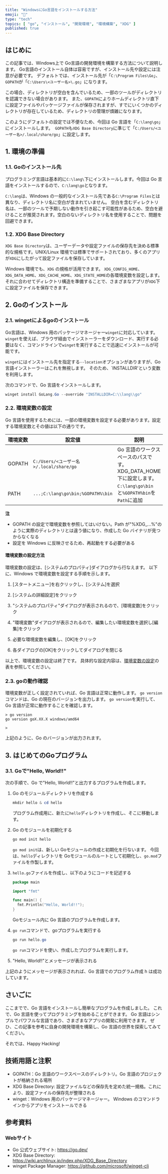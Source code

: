 ```yaml
---
title: "WindowsにGo言語をインストールする方法"
emoji: "👟"
type: "tech"
topics: [ "go", "インストール", "開発環境", "環境構築", "XDG" ]
published: true
---
```


## はじめに

この記事では、Windows上で Go言語の開発環境を構築する方法について説明します。
Go言語のインストール自体は容易ですが、インストール先や設定には注意が必要です。
デフォルトでは、インストール先が「`C:\Program Files\Go`」、`GOPATH`が「`C:\Users\<ユーザー名>\.go`」になります。

この場合、ディレクトリが空白を含んでいるため、一部のツールがディレクトリを認識できない場合があります。
また、`GOPATH`によりホームディレクトリ直下に設定ファイルやパッケージファイルが保存されますが、すでにいくつかのディレクトリが存在しているため、ディレクトリの管理が煩雑になります。

このようにデフォルトの設定では不便なため、今回は Go 言語を「`C:\lang\go`」にインストールします。`
GOPATH`も`XDG Base Directory`に準じて「`C:/Users/<ユーザー名>/.local/share/go`」に設定します。

## 1. 環境の準備

### 1.1. Goのインストール先

プログラミング言語は基本的に`C:\lang\`下にインストールします。今回は Go 言語をインストールするので、`C:\lang\go`となります。

`C:\lang`は、Windows の一般的なインストール先である`C:\Program Files`とは異なり、ディレクトリ名に空白が含まれていません。
空白を含むディレクトリ名は、一部のツールで予期しない動作を引き起こす可能性があるため、空白を避けることが推奨されます。空白のないディレクトリ名を使用することで、問題を回避できます。

### 1.2. XDG Base Directory

`XDG Base Directory`は、ユーザーデータや設定ファイルの保存先を決める標準的な規格です。UNIX/Linux 環境では標準でサポートされており、多くのアプリが`XDG`にしたがって設定ファイルを保存しています。

Windows 環境でも、`XDG` の規格が活用できます。
`XDG_CONFIG_HOME`、`XDG_DATA_HOME`、`XDG_CACHE_HOME`、`XDG_STATE_HOME`の各環境変数を設定します。
それに合わせてディレクトリ構造を準備することで、さまざまなアプリが`XDG`下に設定ファイルを保存できます。

## 2. Goのインストール

### 2.1. wingetによるgoのインストール

Go言語は、Windows 用のパッケージマネージャー`winget`に対応しています。
`winget`を使えば、ブラウザ経由でインストーラーをダウンロード、実行する必要はなく、コマンドラインで`winget`を実行することで迅速にインストールが可能です。

`winget`にはインストール先を指定する`--location`オプションがありますが、Go 言語インストーラーはこれを無視します。
そのため、`INSTALLDIR'という変数を利用します。

次のコマンドで、Go 言語をインストールします。

``` powershell
winget install GoLang.Go --override "INSTALLDIR=C:\\lang\\go"

```

### 2.2. 環境変数の設定

Go 言語を使用するためには、一部の環境変数を設定する必要があります。設定する環境変数とその値は以下の通りです。

| 環境変数 | 設定値 | 説明 |
| --- | --- | --- |
| GOPATH | `C:/Users/<ユーザー名>/.local/share/go` | Go 言語のワークスペースのパスです。 XDG_DATA_HOME 下に設定します。|
| PATH | `...;C:\lang\go\bin;%GOPATH%\bin` | `C:\lang\go\bin`と`%GOPATH%bin`を`Path`に追加 |

<!-- markdownlint-disable MD036 -->
**注**
<!-- markdownlint-enable MD036 -->
- GOPATH の設定で環境変数を参照してはいけない。Path が"%XDG_...%"のように実際のディレクトリとは違う値になり、作成した Go バイナリが見つからなくなる
- 設定を Windows に反映させるため、再起動をする必要がある

#### 環境変数の設定方法

環境変数の設定は、[システムのプロパティ]ダイアログから行なえます。
以下に、Windows で環境変数を設定する手順を示します。

1. [スタートメニュー]を右クリックし、[システム]を選択

2. [システムの詳細設定]をクリック

3. "システムのプロパティ"ダイアログが表示されるので、[環境変数]をクリック

4. "環境変数"ダイアログが表示されるので、編集したい環境変数を選択し[編集]をクリック

5. 必要な環境変数を編集し、[OK]をクリック

6. 各ダイアログの[OK]をクリックしてダイアログを閉じる

以上で、環境変数の設定は終了です。
具体的な設定内容は、[環境変数の設定](#22-環境変数の設定)の表を参照してください。

### 2.3. goの動作確認

環境変数が正しく設定されていれば、Go 言語は正常に動作します。
`go version`コマンドは、Go の現在のバージョンを出力します。
`go version`を実行して、Go 言語が正常に動作することを確認します。

```  powershell: Terminal
> go version
go version goX.XX.X windows/amd64

>

```

上記のように、Go のバージョンが出力されます。

## 3. はじめてのGoプログラム

### 3.1. Goで"Hello, World!!"

次の手順で、Go で"Hello, World!!"と出力するプログラムを作成します。

1. Go のモジュールディレクトリを作成する

   ``` powershell
   mkdir hello & cd hello
   
   ```

   プログラム作成用に、新たに`hello`ディレクトリを作成し、そこに移動します。

2. Go のモジュールを初期化する

   ``` powershell
   go mod init hello

   ```

   `go mod init`は、新しい Goモジュールの作成と初期化を行ないます。
   今回は、`hello`ディレクトリを Goモジュールのルートとして初期化し、`go.mod`ファイルを作製します。

3. `hello.go`ファイルを作成し、以下のようにコードを記述する

   ``` go:hello.go
   package main
   
   import "fmt"
   
   func main() {
     fmt.Println("Hello, World!!");
   }
   ```

   Goモジュール内に Go 言語のプログラムを作成します。

4. `go run`コマンドで、goプログラムを実行する

   ``` powershell
   go run hello.go
   
   ```

   `go run`コマンドを使い、作成したプログラムを実行します。

5. "Hello, World!!"とメッセージが表示される

上記のようにメッセージが表示されれば、Go 言語でのプログラム作成 h は成功しています。

## さいごに

ここまでで、Go 言語をインストールし簡単なプログラムを作成しました。
これで、Go 言語を使ってプログラミングを始めることができます。
Go 言語はシンプルでパワフルな言語であり、さまざまなアプリの開発に利用できます。
ぜひ、この記事を参考に自身の開発環境を構築し、Go 言語の世界を探索してみてください。

それでは、Happy Hacking!

## 技術用語と注釈

- GOPATH：Go 言語のワークスペースのディレクトリ。Go 言語のプロジェクトが格納される場所
- XDG Base Directory: 設定ファイルなどの保存先を定めた統一規格。これにより、設定ファイルの保存先が整理される
- winget：Windows 用のパッケージマネージャー。 Windows のコマンドラインからアプリをインストールできる

## 参考資料

### Webサイト

- Go 公式ウェブサイト: <https://go.dev/>
- XDG Base Directory: <https://wiki.archlinux.jp/index.php/XDG_Base_Directory>
- winget Package Manager: <https://github.com/microsoft/winget-cli>
